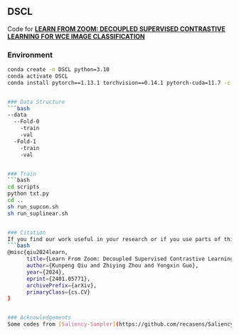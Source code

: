 ## DSCL

Code for [**LEARN FROM ZOOM: DECOUPLED SUPERVISED CONTRASTIVE LEARNING FOR WCE IMAGE CLASSIFICATION**](https://arxiv.org/abs/2401.05771)

### Environment

```bash
conda create -n DSCL python=3.10
conda activate DSCL
conda install pytorch==1.13.1 torchvision==0.14.1 pytorch-cuda=11.7 -c pytorch -c nvidia


### Data Structure
```bash
--data
  --Fold-0
    -train
    -val
  -Fold-1
    -train
    -val


### Train
```bash
cd scripts
python txt.py
cd ..
sh run_supcon.sh
sh run_suplinear.sh


### Citation
If you find our work useful in your research or if you use parts of this code, please consider citing our paper:
```bash
@misc{qiu2024learn,
      title={Learn From Zoom: Decoupled Supervised Contrastive Learning For WCE Image Classification}, 
      author={Kunpeng Qiu and Zhiying Zhou and Yongxin Guo},
      year={2024},
      eprint={2401.05771},
      archivePrefix={arXiv},
      primaryClass={cs.CV}
}


### Acknowledgements
Some codes from [Saliency-Sampler](https://github.com/recasens/Saliency-Sampler/tree/master) and [SupContrast](https://github.com/HobbitLong/SupContrast)
